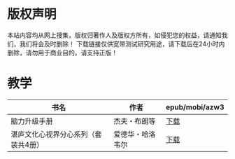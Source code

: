 # 版权声明

本站内容均从网上搜集，版权归著作人及版权方所有，如侵犯您的权益，请通知我们，我们将会及时删除！ 下载链接仅供宽带测试研究用途，请下载后在24小时内删除，请勿用于商业目的。请支持正版！

# 教学

| 书名 | 作者 | epub/mobi/azw3 |
| --- | --- | --- |
| 脑力升级手册 | 杰夫・布朗等 | [下载](https://url89.ctfile.com/f/31084289-1357024762-dccfd0?p=8866) |
| 湛庐文化心视界分心系列（套装共4册） | 爱德华・哈洛韦尔 | [下载](https://url89.ctfile.com/f/31084289-1357012798-3a30e1?p=8866) |
